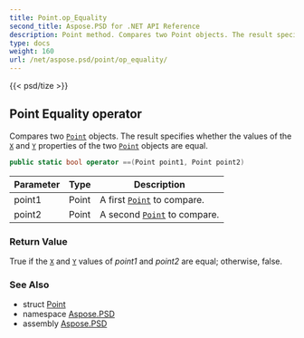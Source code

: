 ```yaml
---
title: Point.op_Equality
second_title: Aspose.PSD for .NET API Reference
description: Point method. Compares two Point objects. The result specifies whether the values of the X and Y properties of the two Point objects are equal
type: docs
weight: 160
url: /net/aspose.psd/point/op_equality/
---
```

{{< psd/tize >}}
## Point Equality operator

Compares two [`Point`](../) objects. The result specifies whether the values of the [`X`](../x/) and [`Y`](../y/) properties of the two [`Point`](../) objects are equal.

```csharp
public static bool operator ==(Point point1, Point point2)
```

| Parameter | Type | Description |
| --- | --- | --- |
| point1 | Point | A first [`Point`](../) to compare. |
| point2 | Point | A second [`Point`](../) to compare. |

### Return Value

True if the [`X`](../x/) and [`Y`](../y/) values of *point1* and *point2* are equal; otherwise, false.

### See Also

* struct [Point](../)
* namespace [Aspose.PSD](../../point/)
* assembly [Aspose.PSD](../../../)



